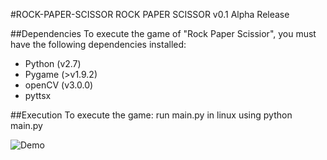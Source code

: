 
#ROCK-PAPER-SCISSOR
								ROCK PAPER SCISSOR v0.1 Alpha Release

##Dependencies
To execute the game of "Rock Paper Scissior", you must have the following dependencies installed:

* Python (v2.7)
* Pygame (>v1.9.2) 
* openCV (v3.0.0)
* pyttsx

##Execution
To execute the game:
run main.py in linux using python main.py
							 
![Demo](http://markroxor.pythonanywhere.com/static/rps.jpg)
